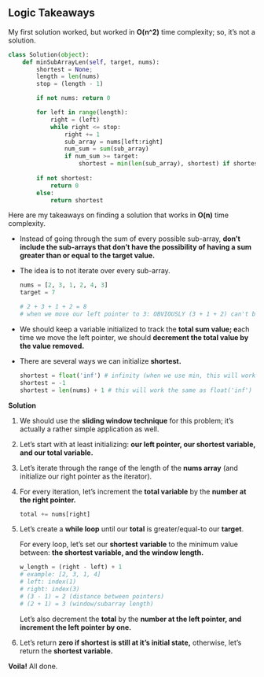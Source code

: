 ## Logic Takeaways

My first solution worked, but worked in **O(n^2)** time complexity; so, it’s not a solution. 

```python
class Solution(object):
    def minSubArrayLen(self, target, nums):
        shortest = None;
        length = len(nums)
        stop = (length - 1)

        if not nums: return 0

        for left in range(length):
            right = (left)
            while right <= stop:
                right += 1
                sub_array = nums[left:right]
                num_sum = sum(sub_array)
                if num_sum >= target:
                    shortest = min(len(sub_array), shortest) if shortest else len(sub_array)
            
        if not shortest:
            return 0
        else:
            return shortest
```

Here are my takeaways on finding a solution that works in **O(n)** time complexity.

- Instead of going through the sum of every possible sub-array, **don’t include the sub-arrays that don’t have the possibility of having a sum greater than or equal to the target value.**
- The idea is to not iterate over every sub-array.
    
    ```python
    nums = [2, 3, 1, 2, 4, 3]
    target = 7
    
    # 2 + 3 + 1 + 2 = 8
    # when we move our left pointer to 3: OBVIOUSLY (3 + 1 + 2) can't be >= 8
    ```
    
- We should keep a variable initialized to track the **total sum value; e**ach time we move the left pointer, we should **decrement the total value by the value removed.**
- There are several ways we can initialize **shortest.**
    
    ```python
    shortest = float('inf') # infinity (when we use min, this will work best)
    shortest = -1
    shortest = len(nums) + 1 # this will work the same as float('inf')
    ```
    

**Solution**

1. We should use the **sliding window technique** for this problem; it’s actually a rather simple application as well.
2. Let’s start with at least initializing: **our left pointer, our shortest variable, and our total variable.**
3. Let’s iterate through the range of the length of the **nums array** (and initialize our right pointer as the iterator).
4. For every iteration, let’s increment the **total variable** by the **number at the right pointer.**
    
    ```python
    total += nums[right]
    ```
    
5. Let’s create a **while loop** until our **total** is greater/equal-to our **target**. 
    
    For every loop, let’s set our **shortest variable** to the minimum value between: **the shortest variable, and the window length.**
    
    ```python
    w_length = (right - left) + 1
    # example: [2, 3, 1, 4]
    # left: index(1) 
    # right: index(3)
    # (3 - 1) = 2 (distance between pointers)
    # (2 + 1) = 3 (window/subarray length)
    ```
    
    Let’s also decrement the **total** by the **number at the left pointer, and increment the left pointer by one.**
    
6. Let’s return **zero if shortest is still at it’s initial state,** otherwise, let’s return the **shortest variable.**

**Voila!** All done.
